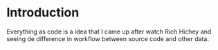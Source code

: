 # Introduction

Everything as code is a idea that I came up after watch Rich Hichey and seeing de difference in workflow between source code and other data.